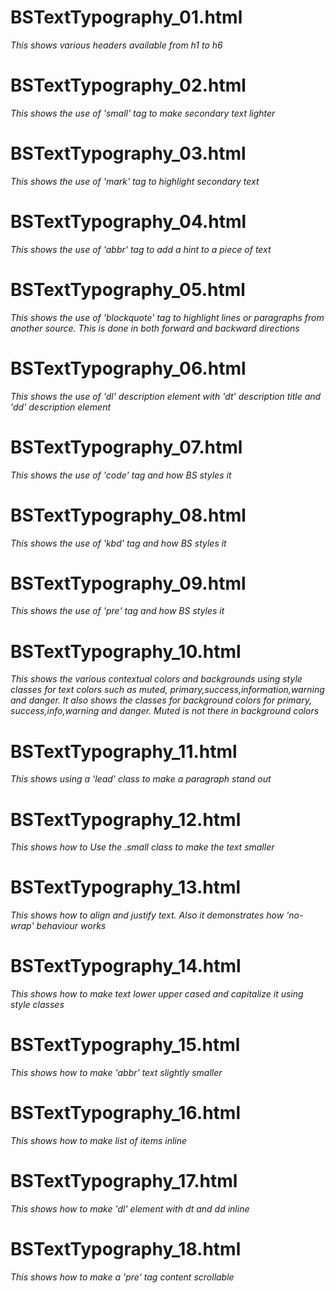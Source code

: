 # BSTextTypography_01.html
*This shows various headers available from h1 to h6*

# BSTextTypography_02.html
*This shows the use of 'small' tag to make secondary text lighter*

# BSTextTypography_03.html
*This shows the use of 'mark' tag to highlight secondary text*

# BSTextTypography_04.html
*This shows the use of 'abbr' tag to add a hint to a piece of text*

# BSTextTypography_05.html
*This shows the use of 'blockquote' tag to highlight lines or paragraphs from another source. This is done in both forward and backward directions*

# BSTextTypography_06.html
*This shows the use of 'dl' description element with 'dt' description title and 'dd' description element*

# BSTextTypography_07.html
*This shows the use of 'code' tag and how BS styles it*

# BSTextTypography_08.html
*This shows the use of 'kbd' tag and how BS styles it*

# BSTextTypography_09.html
*This shows the use of 'pre' tag and how BS styles it*

# BSTextTypography_10.html
*This shows the various contextual colors and backgrounds using style classes for text colors such as muted,*
*primary,success,information,warning and danger. It also shows the classes for background colors for primary,*
*success,info,warning and danger. Muted is not there in background colors*

# BSTextTypography_11.html
*This shows using a 'lead' class to make a paragraph stand out*

# BSTextTypography_12.html
*This shows how to Use the .small class to make the text smaller*

# BSTextTypography_13.html
*This shows how to align and justify text. Also it demonstrates how 'no-wrap' behaviour works*

# BSTextTypography_14.html
*This shows how to make text lower upper cased and capitalize it using style classes*

# BSTextTypography_15.html
*This shows how to make 'abbr' text slightly smaller*

# BSTextTypography_16.html
*This shows how to make list of items inline*

# BSTextTypography_17.html
*This shows how to make 'dl' element with dt and dd inline*

# BSTextTypography_18.html
*This shows how to make a 'pre' tag content scrollable*